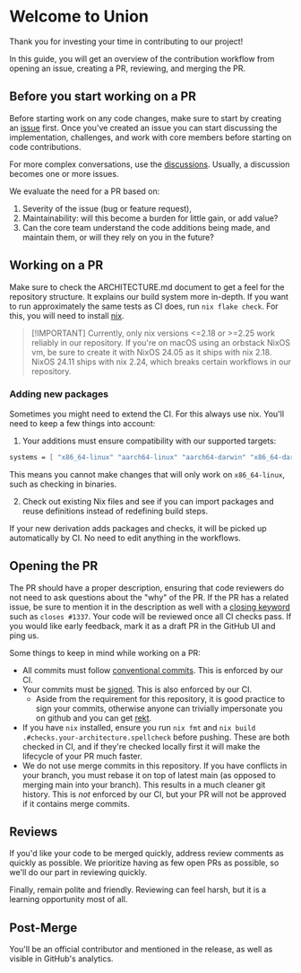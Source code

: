 # Welcome to Union

Thank you for investing your time in contributing to our project!

In this guide, you will get an overview of the contribution workflow from opening an issue, creating a PR, reviewing, and merging the PR.

## Before you start working on a PR

Before starting work on any code changes, make sure to start by creating an [issue](https://github.com/unionlabs/union/issues) first. Once you've created an issue you can start discussing the implementation, challenges, and work with core members before starting on code contributions.

For more complex conversations, use the [discussions](https://github.com/unionlabs/union/discussions). Usually, a discussion becomes one or more issues.

We evaluate the need for a PR based on:

1. Severity of the issue (bug or feature request),
2. Maintainability: will this become a burden for little gain, or add value?
3. Can the core team understand the code additions being made, and maintain them, or will they rely on you in the future?

## Working on a PR

Make sure to check the ARCHITECTURE.md document to get a feel for the repository structure. It explains our build system more in-depth. If you want to run approximately the same tests as CI does, run `nix flake check`. For this, you will need to install [nix](https://zero-to-nix.com/start/install).

> \[!IMPORTANT\]
> Currently, only nix versions \<=2.18 or >=2.25 work reliably in our repository. If you're on macOS using an orbstack NixOS vm, be sure to create it with NixOS 24.05 as it ships with nix 2.18. NixOS 24.11 ships with nix 2.24, which breaks certain workflows in our repository.

### Adding new packages

Sometimes you might need to extend the CI. For this always use nix. You'll need to keep a few things into account:

1. Your additions must ensure compatibility with our supported targets:

```nix
systems = [ "x86_64-linux" "aarch64-linux" "aarch64-darwin" "x86_64-darwin" ];
```

This means you cannot make changes that will only work on `x86_64-linux`, such as checking in binaries.

2. Check out existing Nix files and see if you can import packages and reuse definitions instead of redefining build steps.

If your new derivation adds packages and checks, it will be picked up automatically by CI. No need to edit anything in the workflows.

## Opening the PR

The PR should have a proper description, ensuring that code reviewers do not need to ask questions about the "why" of the PR. If the PR has a related issue, be sure to mention it in the description as well with a [closing keyword](https://docs.github.com/en/issues/tracking-your-work-with-issues/using-issues/linking-a-pull-request-to-an-issue#linking-a-pull-request-to-an-issue-using-a-keyword) such as `closes #1337`. Your code will be reviewed once all CI checks pass. If you would like early feedback, mark it as a draft PR in the GitHub UI and ping us.

Some things to keep in mind while working on a PR:

- All commits must follow [conventional commits](https://www.conventionalcommits.org/en/v1.0.0/#summary). This is enforced by our CI.
- Your commits must be [signed](https://docs.github.com/en/authentication/managing-commit-signature-verification/signing-commits). This is also enforced by our CI.
  - Aside from the requirement for this repository, it is good practice to sign your commits, otherwise anyone can trivially impersonate you on github and you can get [rekt](https://github.com/KaiserKarel/rekt).
- If you have `nix` installed, ensure you run `nix fmt` and `nix build .#checks.your-architecture.spellcheck` before pushing. These are both checked in CI, and if they're checked locally first it will make the lifecycle of your PR much faster.
- We do not use merge commits in this repository. If you have conflicts in your branch, you must rebase it on top of latest main (as opposed to merging main into your branch). This results in a much cleaner git history. This is *not* enforced by our CI, but your PR will not be approved if it contains merge commits.

## Reviews

If you'd like your code to be merged quickly, address review comments as quickly as possible. We prioritize having as few open PRs as possible, so we'll do our part in reviewing quickly.

Finally, remain polite and friendly. Reviewing can feel harsh, but it is a learning opportunity most of all.

## Post-Merge

You'll be an official contributor and mentioned in the release, as well as visible in GitHub's analytics.
